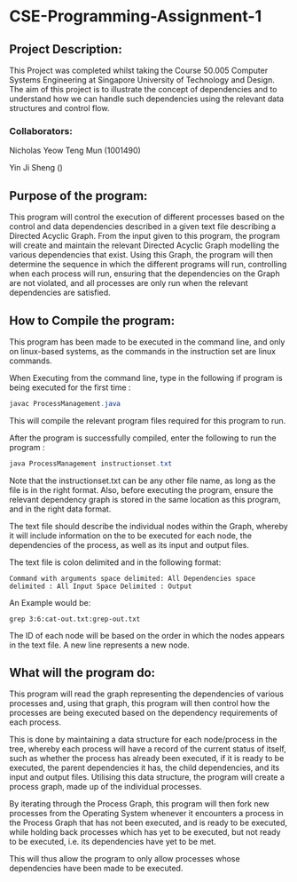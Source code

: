 # CSE-Programming-Assignment-1

## Project Description:
This Project was completed whilst taking the Course 50.005 Computer Systems Engineering at Singapore
University of Technology and Design. The aim of this project is to illustrate the concept of
dependencies and to understand how we can handle such dependencies using the relevant 
data structures and control flow.

### Collaborators:
Nicholas Yeow Teng Mun (1001490)

Yin Ji Sheng ()

## Purpose of the program:
This program will control the execution of different processes based on the control and data 
dependencies described in a given text file describing a Directed Acyclic Graph. From the input 
given to this program, the program will create and maintain the relevant Directed Acyclic Graph 
modelling the various dependencies that exist. Using this Graph, the program will then determine
the sequence in which the different programs will run, controlling when each process will run,
ensuring that the dependencies on the Graph are not violated, and all processes are only run when
the relevant dependencies are satisfied. 

## How to Compile the program:
This program has been made to be executed in the command line, and only on linux-based systems, as the commands
in the instruction set are linux commands.

When Executing from the command line, type in the following if program is being executed for the first time :
```java
javac ProcessManagement.java
```
This will compile the relevant program files required for this program to run.

After the program is successfully compiled, enter the following to run the program :
```java
java ProcessManagement instructionset.txt
```
Note that the instructionset.txt can be any other file name, as long as the file is in the right format. Also,
before executing the program, ensure the relevant dependency graph is stored in the same location as this program,
and in the right data format.

The text file should describe the individual nodes within the Graph, whereby it will include information
on the to be executed for each node, the dependencies of the process, as well as its input and output
files.

The text file is colon delimited and in the following format:
```
Command with arguments space delimited: All Dependencies space delimited : All Input Space Delimited : Output 
```
An Example would be:
```
grep 3:6:cat-out.txt:grep-out.txt
```
The ID of each node will be based on the order in which the nodes appears in the text file. A new line
represents a new node.

## What will the program do:

This program will read the graph representing the dependencies of various processes and, using that graph,
this program will then control how the processes are being executed based on the dependency requirements of 
each process. 

This is done by maintaining a data structure for each node/process in the tree, whereby each process will have
a record of the current status of itself, such as whether the process has already been executed, if it is 
ready to be executed, the parent dependencies it has, the child dependencies, and its input and output files. 
Utilising this data structure, the program will create a process graph, made up of the individual processes.

By iterating through the Process Graph, this program will then fork new processes from the Operating System 
whenever it encounters a process in the Process Graph that has not been executed, and is ready to be executed,
while holding back processes which has yet to be executed, but not ready to be executed, i.e. its dependencies
have yet to be met.

This will thus allow the program to only allow processes whose dependencies have been made to be executed.
